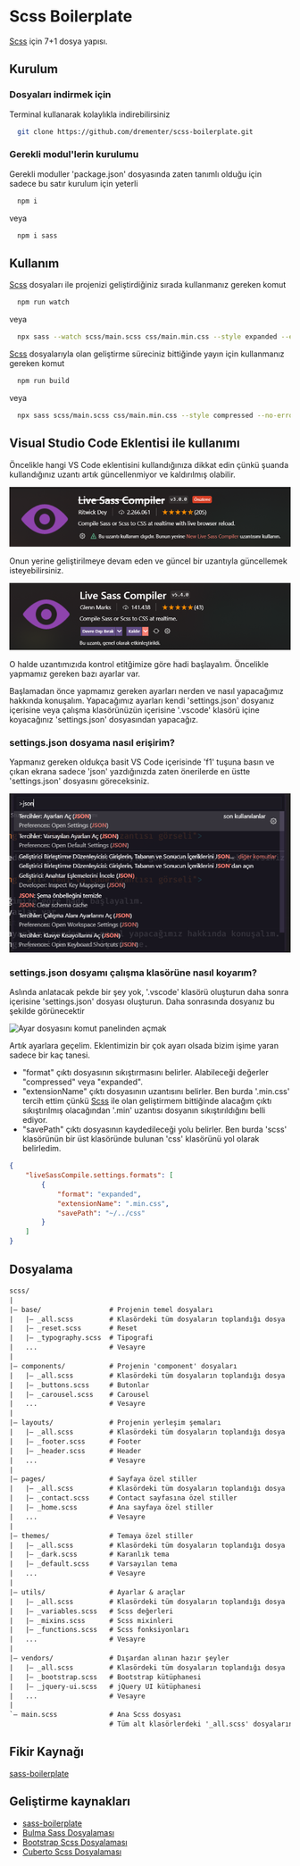 # Scss Boilerplate

[Scss](https://sass-lang.com/) için 7+1 dosya yapısı.

## Kurulum

### Dosyaları indirmek için

Terminal kullanarak kolaylıkla indirebilirsiniz

```bash
  git clone https://github.com/drementer/scss-boilerplate.git
```

### Gerekli modul'lerin kurulumu

Gerekli moduller 'package.json' dosyasında zaten tanımlı olduğu için sadece bu satır kurulum için yeterli

```bash
  npm i
```

veya

```bash
  npm i sass
```

## Kullanım

[Scss](https://sass-lang.com/) dosyaları ile projenizi geliştirdiğiniz sırada kullanmanız gereken komut

```bash
  npm run watch
```

veya

```bash
  npx sass --watch scss/main.scss css/main.min.css --style expanded --error-css
```

[Scss](https://sass-lang.com/) dosyalarıyla olan geliştirme süreciniz bittiğinde yayın için kullanmanız gereken komut

```bash
  npm run build
```

veya

```bash
  npx sass scss/main.scss css/main.min.css --style compressed --no-error-css
```

## Visual Studio Code Eklentisi ile kullanımı

Öncelikle hangi VS Code eklentisini kullandığınıza dikkat edin çünkü şuanda kullandığınız uzantı artık güncellenmiyor ve kaldırılmış olabilir.

<img src="img/eski-vs-code-uzantisi.png" alt="Eski VS Code uzantısı görseli">

Onun yerine geliştirilmeye devam eden ve güncel bir uzantıyla güncellemek isteyebilirsiniz.

<img src="img/yeni-vs-code-uzantisi.png" alt="Yeni VS Code uzantısı görseli">

O halde uzantımızıda kontrol etitğimize göre hadi başlayalım.
Öncelikle yapmamız gereken bazı ayarlar var.

Başlamadan önce yapmamız gereken ayarları nerden ve nasıl yapacağımız hakkında konuşalım.
Yapacağımız ayarları kendi 'settings.json' dosyanız içerisine veya çalışma klasörünüzün içerisine '.vscode' klasörü içine koyacağınız 'settings.json' dosyasından yapacağız.

### settings.json dosyama nasıl erişirim?

Yapmanız gereken oldukça basit VS Code içerisinde 'f1' tuşuna basın ve çıkan ekrana sadece 'json' yazdığınızda zaten önerilerde en üstte 'settings.json' dosyasını göreceksiniz.

<img src="img/komut-paneli-ise-ayar-dosyasi-acma.png" alt="Ayar dosyasını komut panelinden açmak">

### settings.json dosyamı çalışma klasörüne nasıl koyarım?

Aslında anlatacak pekde bir şey yok, '.vscode' klasörü oluşturun daha sonra içerisine 'settings.json' dosyası oluşturun. Daha sonrasında dosyanız bu şekilde görünecektir

<img src="img/klasor-olusturarak-ayar-dosyası-acma.png" alt="Ayar dosyasını komut panelinden açmak">

Artık ayarlara geçelim. Eklentimizin bir çok ayarı olsada bizim işime yaran sadece bir kaç tanesi.

-   "format" çıktı dosyasının sıkıştırmasını belirler. Alabileceği değerler "compressed" veya "expanded".
-   "extensionName" çıktı dosyasının uzantısını belirler. Ben burda '.min.css' tercih ettim çünkü [Scss](https://sass-lang.com/) ile olan geliştirmem bittiğinde alacağım çıktı sıkıştırılmış olacağından '.min' uzantısı dosyanın sıkıştırıldığını belli ediyor.
-   "savePath" çıktı dosyasının kaydedileceği yolu belirler. Ben burda 'scss' klasörünün bir üst klasöründe bulunan 'css' klasörünü yol olarak belirledim.

```json
{
    "liveSassCompile.settings.formats": [
        {
            "format": "expanded",
            "extensionName": ".min.css",
            "savePath": "~/../css"
        }
    ]
}
```

## Dosyalama

```txt
scss/
|
|– base/                 # Projenin temel dosyaları
|   |– _all.scss         # Klasördeki tüm dosyaların toplandığı dosya
|   |– _reset.scss       # Reset
|   |– _typography.scss  # Tipografi
|   ...                  # Vesayre
|
|– components/           # Projenin 'component' dosyaları
|   |– _all.scss         # Klasördeki tüm dosyaların toplandığı dosya
|   |– _buttons.scss     # Butonlar
|   |– _carousel.scss    # Carousel
|   ...                  # Vesayre
|
|– layouts/              # Projenin yerleşim şemaları
|   |– _all.scss         # Klasördeki tüm dosyaların toplandığı dosya
|   |– _footer.scss      # Footer
|   |– _header.scss      # Header
|   ...                  # Vesayre
|
|– pages/                # Sayfaya özel stiller
|   |– _all.scss         # Klasördeki tüm dosyaların toplandığı dosya
|   |– _contact.scss     # Contact sayfasına özel stiller
|   |– _home.scss        # Ana sayfaya özel stiller
|   ...                  # Vesayre
|
|– themes/               # Temaya özel stiller
|   |– _all.scss         # Klasördeki tüm dosyaların toplandığı dosya
|   |– _dark.scss      	 # Karanlık tema
|   |– _default.scss     # Varsayılan tema
|   ...                  # Vesayre
|
|– utils/                # Ayarlar & araçlar
|   |– _all.scss         # Klasördeki tüm dosyaların toplandığı dosya
|   |– _variables.scss   # Scss değerleri
|   |– _mixins.scss      # Scss mixinleri
|   |– _functions.scss   # Scss fonksiyonları
|   ...                  # Vesayre
|
|– vendors/              # Dışardan alınan hazır şeyler
|   |– _all.scss         # Klasördeki tüm dosyaların toplandığı dosya
|   |– _bootstrap.scss   # Bootstrap kütüphanesi
|   |– _jquery-ui.scss   # jQuery UI kütüphanesi
|   ...                  # Vesayre
|
`– main.scss             # Ana Scss dosyası
                         # Tüm alt klasörlerdeki '_all.scss' dosyalarının toplandığı dosya
```

## Fikir Kaynağı

[sass-boilerplate](https://github.com/KittyGiraudel/sass-boilerplate)

## Geliştirme kaynakları

-   [sass-boilerplate](https://github.com/KittyGiraudel/sass-boilerplate)
-   [Bulma Sass Dosyalaması](https://github.com/jgthms/bulma/tree/master/sass)
-   [Bootstrap Scss Dosyalaması](https://github.com/twbs/bootstrap/tree/main/scss)
-   [Cuberto Scss Dosyalaması](https://github.com/Cuberto/html-boilerplate/tree/master/src/scss)
